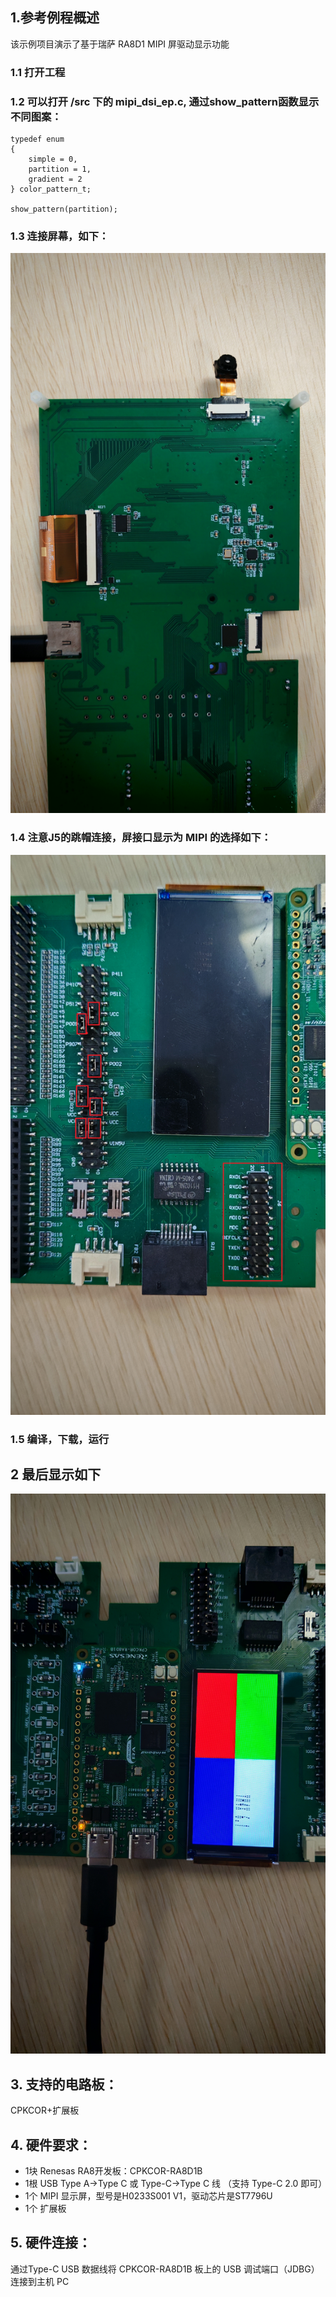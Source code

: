## 1.参考例程概述
该示例项目演示了基于瑞萨 RA8D1 MIPI 屏驱动显示功能

### 1.1 打开工程
### 1.2 可以打开 /src 下的 mipi_dsi_ep.c, 通过show_pattern函数显示不同图案：
```
typedef enum
{
    simple = 0,
    partition = 1,
    gradient = 2
} color_pattern_t;

show_pattern(partition);

```

### 1.3 连接屏幕，如下：

![alt text](images/cam_pannel.jpg)

### 1.4 注意J5的跳帽连接，屏接口显示为 MIPI 的选择如下：

![alt text](images/connector.jpg)


### 1.5 编译，下载，运行



## 2 最后显示如下

![alt text](images/show_pattern.jpg)



## 3. 支持的电路板：
CPKCOR+扩展板

## 4. 硬件要求：
* 1块 Renesas RA8开发板：CPKCOR-RA8D1B
* 1根 USB Type A->Type C 或 Type-C->Type C 线 （支持 Type-C 2.0 即可）
* 1个 MIPI 显示屏，型号是H0233S001 V1，驱动芯片是ST7796U
* 1个 扩展板

## 5. 硬件连接：
通过Type-C USB 数据线将 CPKCOR-RA8D1B 板上的 USB 调试端口（JDBG）连接到主机 PC